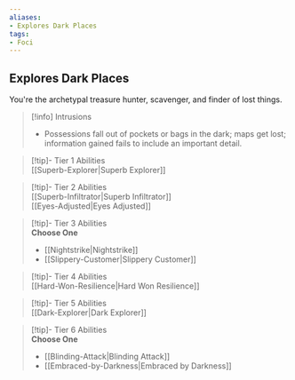 ```yaml
---
aliases:
- Explores Dark Places
tags:
- Foci
---
```


  
## Explores Dark Places  
You're the archetypal treasure hunter, scavenger, and finder of lost things.  

>[!info] Intrusions  
>- Possessions fall out of pockets or bags in the dark; maps get lost; information gained fails to include an important detail.  


>[!tip]- Tier 1 Abilities  
> [[Superb-Explorer|Superb Explorer]]  


>[!tip]- Tier 2 Abilities  
> [[Superb-Infiltrator|Superb Infiltrator]]  
> [[Eyes-Adjusted|Eyes Adjusted]]  


>[!tip]- Tier 3 Abilities  
> **Choose One**  
>- [[Nightstrike|Nightstrike]]  
>- [[Slippery-Customer|Slippery Customer]]  


>[!tip]- Tier 4 Abilities  
> [[Hard-Won-Resilience|Hard Won Resilience]]  


>[!tip]- Tier 5 Abilities  
> [[Dark-Explorer|Dark Explorer]]  


>[!tip]- Tier 6 Abilities  
> **Choose One**  
>- [[Blinding-Attack|Blinding Attack]]  
>- [[Embraced-by-Darkness|Embraced by Darkness]]